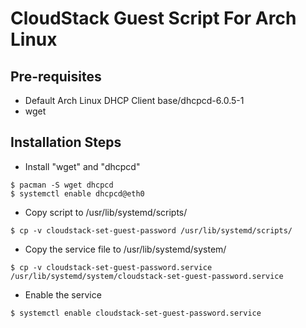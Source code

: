 CloudStack Guest Script For Arch Linux
======================================

Pre-requisites
--------------

* Default Arch Linux DHCP Client base/dhcpcd-6.0.5-1
* wget

Installation Steps
------------------

* Install "wget" and "dhcpcd"

```
$ pacman -S wget dhcpcd
$ systemctl enable dhcpcd@eth0
```

* Copy script to /usr/lib/systemd/scripts/

```
$ cp -v cloudstack-set-guest-password /usr/lib/systemd/scripts/
```

* Copy the service file to /usr/lib/systemd/system/

```
$ cp -v cloudstack-set-guest-password.service /usr/lib/systemd/system/cloudstack-set-guest-password.service
```
* Enable the service


```
$ systemctl enable cloudstack-set-guest-password.service
```
